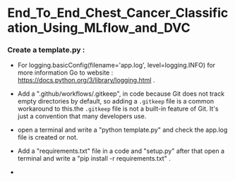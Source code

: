 # End_To_End_Chest_Cancer_Classification_Using_MLflow_and_DVC


### Create a template.py :

- For logging.basicConfig(filename='app.log', level=logging.INFO) for more information Go to website : https://docs.python.org/3/library/logging.html .

- Add a ".github/workflows/.gitkeep", in code because Git does not track empty directories by default, so adding a `.gitkeep` file is a common workaround
  to this.the `.gitkeep` file is not a built-in feature of Git. It's just a convention that many developers use.

- open a terminal and write a "python template.py" and check the app.log file is created or not.

- Add a "requirements.txt" file in a code and "setup.py" after that open a terminal and write a "pip install -r requirements.txt" .

- 